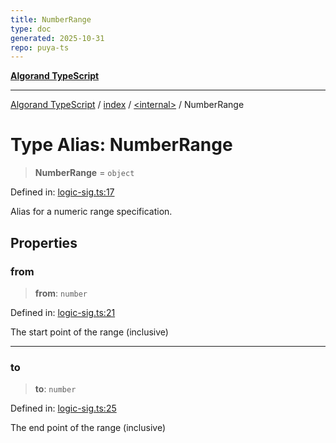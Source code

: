 ```yaml
---
title: NumberRange
type: doc
generated: 2025-10-31
repo: puya-ts
---
```

[**Algorand TypeScript**](../../../README.md)

***

[Algorand TypeScript](../../../modules.md) / [index](../../README.md) / [\<internal\>](../README.md) / NumberRange

# Type Alias: NumberRange

> **NumberRange** = `object`

Defined in: [logic-sig.ts:17](https://github.com/algorandfoundation/puya-ts/blob/main/packages/algo-ts/src/logic-sig.ts#L17)

Alias for a numeric range specification.

## Properties

### from

> **from**: `number`

Defined in: [logic-sig.ts:21](https://github.com/algorandfoundation/puya-ts/blob/main/packages/algo-ts/src/logic-sig.ts#L21)

The start point of the range (inclusive)

***

### to

> **to**: `number`

Defined in: [logic-sig.ts:25](https://github.com/algorandfoundation/puya-ts/blob/main/packages/algo-ts/src/logic-sig.ts#L25)

The end point of the range (inclusive)
